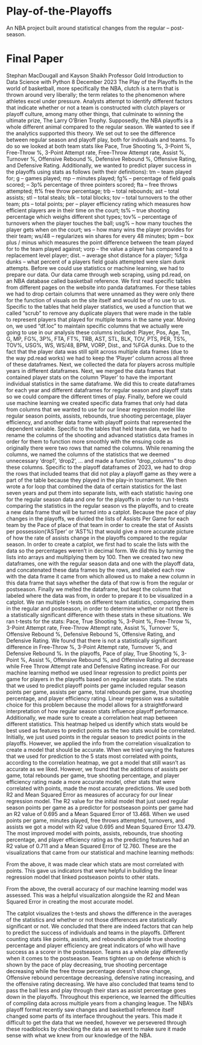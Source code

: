 # Play-of-the-Playoffs
An NBA project built around statistical changes from the regular – post-season.

# Final Paper

Stephan MacDougall and Kayson Shaikh
Professor Gold
Introduction to Data Science with Python
8 December 2023
The Play of the Playoffs
In the world of basketball, more specifically the NBA, clutch is a term that is thrown around very liberally; the term relates to the phenomenon where athletes excel under pressure. Analysts attempt to identify different factors that indicate whether or not a team is constructed with clutch players or playoff culture, among many other things, that culminate to winning the ultimate prize, The Larry O’Brien Trophy. Supposedly, the NBA playoffs is a whole different animal compared to the regular season. We wanted to see if the analytics supported this theory. We set out to see the difference between regular season and playoff play, both for individuals and teams. To do so we looked at both team stats like Pace, True Shooting %, 3-Point %, Free-Throw %, 3-Point Attempt rate, Free-Throw Attempt rate, Assist %, Turnover %, Offensive Rebound %, Defensive Rebound %, Offensive Rating, and Defensive Rating. Additionally, we wanted to predict player success in the playoffs using stats as follows (with their definitions): tm – team played for; g – games played; mp – minutes played; fg% – percentage of field goals scored; – 3p% percentage of three pointers scored; fta – free throws attempted; ft% free throw percentage; trb – total rebounds; ast – total assists; stl – total steals; blk – total blocks; tov – total turnovers to the other team; pts – total points; per – player efficiency rating which measures how efficient players are in their time on the court; ts% – true shooting percentage which weighs different shot types; tov% – percentage of turnovers when the player touches the ball; usg% – how many touches the player gets when on the court; ws – how many wins the player provides for their team; ws/48 – regularizes win shares for every 48 minutes; bpm – box plus / minus which measures the point difference between the team played for to the team played against; vorp – the value a player has compared to a replacement level player; dist. – average shot distance for a player; %fga dunks – what percent of a players field goals attempted were slam dunk attempts.
Before we could use statistics or machine learning, we had to prepare our data. Our data came through web scraping, using pd.read, on an NBA database called basketball reference. We first read specific tables from different pages on the website into panda dataframes. For these tables we had to drop certain columns that were unnamed as they were only there for the function of visuals on the site itself and would be of no use to us.
Specific to the tables that held player statistics, we used a function that we called “scrub” to remove any duplicate players that were made in the table to represent players that played for multiple teams in the same year. Moving on, we used “df.loc” to maintain specific columns that we actually were going to use in our analysis these columns included: Player, Pos, Age, Tm, G, MP, FG%, 3P%, FTA, FT%, TRB, AST, STL, BLK, TOV, PTS, PER, TS%, TOV%, USG%, WS, WS/48, BPM, VORP, Dist., and %FGA dunks. Due to the fact that the player data was still split across multiple data frames (due to the way pd.read works) we had to keep the ‘Player’ column across all three of these dataframes. Next, we collected the data for players across multiple years in different dataframes. Next, we merged the data frames that contained player stats on the column ‘Player’ to have the important individual statistics in the same dataframe. We did this to create dataframes for each year and different dataframes for regular season and playoff stats so we could compare the different times of play. Finally, before we could use machine learning we created specific data frames that only had data from columns that we wanted to use for our linear regression model like regular season points, assists, rebounds, true shooting percentage, player efficiency, and another data frame with playoff points that represented the dependent variable.
Specific to the tables that held team data, we had to rename the columns of the shooting and advanced statistics data frames in order for them to function more smoothly with the ensuing code as originally there were two rows that named the columns. While renaming the columns, we named the columns of the statistics that we deemed unnecessary ‘drop1’, ‘drop2’, … and made a function “drop_columns” to drop these columns. Specific to the playoff dataframes of 2023, we had to drop the rows that included teams that did not play a playoff game as they were a part of the table because they played in the play-in tournament. We then wrote a for loop that combined the data of certain statistics for the last seven years and put them into separate lists, with each statistic having one for the regular season data and one for the playoffs in order to run t-tests comparing the statistics in the regular season vs the playoffs, and to create a new data frame that will be turned into a catplot. Because the pace of play changes in the playoffs, we divided the lists of Assists Per Game for each team by the Pace of place of that team in order to create the stat of Assists per possession(‘ASTper’ or ‘AST%) that would give a more accurate picture of how the rate of assists change in the playoffs compared to the regular season. In order to create a catplot, we first had to scale the lists with the data so the percentages weren’t in decimal form. We did this by turning the lists into arrays and multiplying them by 100. Then we created two new dataframes, one with the regular season data and one with the playoff data, and concatenated these data frames by the rows, and labeled each row with the data frame it came from which allowed us to make a new column in this data frame that says whether the data of that row is from the regular or postseason. Finally we melted the dataframe, but kept the column that labeled where the data was from, in order to prepare it to be visualized in a catplot. 
We ran multiple t-tests on different team statistics, comparing them in the regular and postseason, in order to determine whether or not there is a statistically significant difference with these stats in these situations. We ran t-tests for the stats: Pace, True Shooting %, 3-Point %, Free-Throw %, 3-Point Attempt rate, Free-Throw Attempt rate, Assist %, Turnover %, Offensive Rebound %, Defensive Rebound %, Offensive Rating, and Defensive Rating.
We found that there is not a statistically significant difference in Free-Throw %, 3-Point Attempt rate, Turnover %, and Defensive Rebound %. In the playoffs, Pace of play, True Shooting %, 3-Point %, Assist %, Offensive Rebound %, and Offensive Rating all decrease while Free Throw Attempt rate and Defensive Rating increase.
For our machine learning method we used linear regression to predict points per game for players in the playoffs based on regular season stats. The stats that we used to predict playoff points per game included regular season points per game, assists per game, total rebounds per game, true shooting percentage, and player efficiency rating. Linear regression was a suitable choice for this problem because the model allows for a straightforward interpretation of how regular season stats influence playoff performance. Additionally, we made sure to create a correlation heat map between different statistics. This heatmap helped us identify which stats would be best used as features to predict points as the two stats would be correlated. Initially, we just used points in the regular season to predict points in the playoffs. However, we applied the info from the correlation visualization to create a model that should be accurate. When we tried varying the features that we used for prediction to the 5 stats most correlated with points, according to the correlation heatmap, we got a model that still wasn’t as accurate as we liked. However, we found that the additions of assists per game, total rebounds per game, true shooting percentage, and player efficiency rating made a more accurate model, other stats that were correlated with points, made the most accurate predictions.
We used both R2 and Mean Squared Error as measures of accuracy for our linear regression model. The R2 value for the initial model that just used regular season points per game as a predictor for postseason points per game had an R2 value of 0.695 and a Mean Squared Error of 13.468. When we used points per game, minutes played, free throws attempted, turnovers, and assists we got a model with R2 value 0.695 and Mean Squared Error 13.479. The most improved model with points, assists, rebounds, true shooting percentage, and player efficiency rating as the predicting features had an R2 value of 0.711 and a Mean Squared Error of 12.760.
These are the visualizations that came from our statistical and machine learning methods:


From the above, it was made clear which stats are most correlated with points. This gave us indicators that were helpful in building the linear regression model that linked postseason points to other stats.

From the above, the overall accuracy of our machine learning model was assessed. This was a helpful visualization alongside the R2 and Mean Squared Error in creating the most accurate model.



The catplot visualizes the t-tests and shows the difference in the averages of the statistics and whether or not those differences are statistically significant or not. 
We concluded that there are indeed factors that can help to predict the success of individuals and teams in the playoffs. Different counting stats like points, assists, and rebounds alongside true shooting percentage and player efficiency are great indicators of who will have success as a scorer in the postseason. Teams as a whole play differently when it comes to the postseason. Teams tighten up on defense which is shown by the pace of play decreasing, true shooting percentage decreasing while the free throw percentage doesn't show change, Offensive rebound percentage decreasing, defensive rating increasing, and the offensive rating decreasing. We have also concluded that teams tend to pass the ball less and play through their stars as assist percentage goes down in the playoffs. Throughout this experience, we learned the difficulties of compiling data across multiple years from a changing league. The NBA’s playoff format recently saw changes and basketball reference itself changed some parts of its interface throughout the years. This made it difficult to get the data that we needed, however we persevered through these roadblocks by checking the data as we went to make sure it made sense with what we knew from our knowledge of the NBA. 
